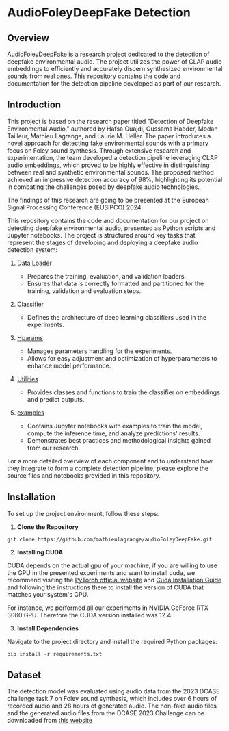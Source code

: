 # AudioFoleyDeepFake Detection

## Overview
AudioFoleyDeepFake is a research project dedicated to the detection of deepfake environmental audio. The project utilizes the power of CLAP audio embeddings to efficiently and accurately discern synthesized environmental sounds from real ones. This repository contains the code and documentation for the detection pipeline developed as part of our research.

## Introduction

This project is based on the research paper titled "Detection of Deepfake Environmental Audio," authored by Hafsa Ouajdi, Oussama Hadder, Modan Tailleur, Mathieu Lagrange, and Laurie M. Heller. The paper introduces a novel approach for detecting fake environmental sounds with a primary focus on Foley sound synthesis. Through extensive research and experimentation, the team developed a detection pipeline leveraging CLAP audio embeddings, which proved to be highly effective in distinguishing between real and synthetic environmental sounds. The proposed method achieved an impressive detection accuracy of 98%, highlighting its potential in combating the challenges posed by deepfake audio technologies.

The findings of this research are going to be presented at the European Signal Processing Conference (EUSIPCO) 2024.

This repository contains the code and documentation for our project on detecting deepfake environmental audio, presented as Python scripts and Jupyter notebooks. The project is structured around key tasks that represent the stages of developing and deploying a deepfake audio detection system:

1. [Data Loader](deepfakeClassifiers/data_loader.py)
   - Prepares the training, evaluation, and validation loaders.
   - Ensures that data is correctly formatted and partitioned for the training, validation and evaluation steps.

2. [Classifier](deepfakeClassifiers/models)
   - Defines the architecture of deep learning classifiers used in the experiments.

3. [Hparams](deepfakeClassifiers/hparams.py)
   - Manages parameters handling for the experiments.
   - Allows for easy adjustment and optimization of hyperparameters to enhance model performance.

4. [Utilities](deepfakeClassifiers/utils.py)
   - Provides classes and functions to train the classifier on embeddings and predict outputs.

5. [examples](deepfakeClassifiers/examples/)
   - Contains Jupyter notebooks with examples to train the model, compute the inference time, and analyze predictions' results.
   - Demonstrates best practices and methodological insights gained from our research.


For a more detailed overview of each component and to understand how they integrate to form a complete detection pipeline, please explore the source files and notebooks provided in this repository.


## Installation

To set up the project environment, follow these steps:

1. **Clone the Repository**
```
git clone https://github.com/mathieulagrange/audioFoleyDeepFake.git
``` 
2. **Installing CUDA**

CUDA depends on the actual gpu of your machine, if you are willing to use the GPU in the presented experiments and want to install cuda, we recommend visiting the [PyTorch official website](https://pytorch.org/) and [Cuda Installation Guide](https://docs.nvidia.com/cuda/cuda-installation-guide-microsoft-windows/index.html) and following the instructions there to install the version of CUDA that matches your system's GPU.

For instance, we performed all our experiments in NVIDIA GeForce RTX 3060 GPU. Therefore the CUDA version installed was 12.4.

3. **Install Dependencies**

Navigate to the project directory and install the required Python packages:
```
pip install -r requirements.txt
``` 

## Dataset

The detection model was evaluated using audio data from the 2023 DCASE challenge task 7 on Foley sound synthesis, which includes over 6 hours of recorded audio and 28 hours of generated audio. The non-fake audio files and the generated audio files from the DCASE 2023 Challenge can be downloaded from [this website](https://zenodo.org/records/8091972)


